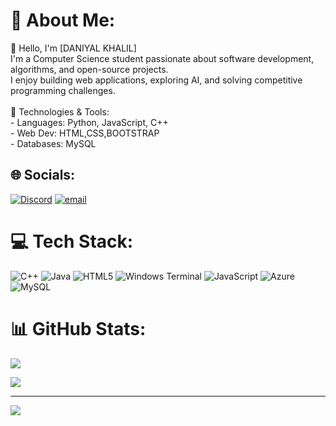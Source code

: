 # 💫 About Me:
 👋 Hello, I'm [DANIYAL KHALIL]  <br>I'm a Computer Science student passionate about software development, algorithms, and open-source projects.<br> I enjoy building web applications, exploring AI, and solving competitive programming challenges.<br><br> 🔧 Technologies & Tools:  <br>- Languages: Python, JavaScript, C++  <br>- Web Dev: HTML,CSS,BOOTSTRAP<br>- Databases: MySQL <br>


## 🌐 Socials:
[![Discord](https://img.shields.io/badge/Discord-%237289DA.svg?logo=discord&logoColor=white)](https://discord.gg/https://discordapp.com/users/1142922682669736068) [![email](https://img.shields.io/badge/Email-D14836?logo=gmail&logoColor=white)](mailto:daniyalkhalil968@gmail.com) 

# 💻 Tech Stack:
![C++](https://img.shields.io/badge/c++-%2300599C.svg?style=for-the-badge&logo=c%2B%2B&logoColor=white) ![Java](https://img.shields.io/badge/java-%23ED8B00.svg?style=for-the-badge&logo=openjdk&logoColor=white) ![HTML5](https://img.shields.io/badge/html5-%23E34F26.svg?style=for-the-badge&logo=html5&logoColor=white) ![Windows Terminal](https://img.shields.io/badge/Windows%20Terminal-%234D4D4D.svg?style=for-the-badge&logo=windows-terminal&logoColor=white) ![JavaScript](https://img.shields.io/badge/javascript-%23323330.svg?style=for-the-badge&logo=javascript&logoColor=%23F7DF1E) ![Azure](https://img.shields.io/badge/azure-%230072C6.svg?style=for-the-badge&logo=microsoftazure&logoColor=white) ![MySQL](https://img.shields.io/badge/mysql-4479A1.svg?style=for-the-badge&logo=mysql&logoColor=white)
# 📊 GitHub Stats:
![](https://github-readme-stats.vercel.app/api?username=DANIYAL-KHALIL-01&theme=dark&hide_border=false&include_all_commits=false&count_private=false)<br/>

![](https://github-readme-stats.vercel.app/api/top-langs/?username=DANIYAL-KHALIL-01&theme=dark&hide_border=false&include_all_commits=false&count_private=false&layout=compact)

---
[![](https://visitcount.itsvg.in/api?id=DANIYAL-KHALIL-01&icon=0&color=0)](https://visitcount.itsvg.in)

<!-- Proudly created with GPRM ( https://gprm.itsvg.in ) -->
